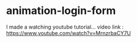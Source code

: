 # animation-login-form



I made a watching youtube tutorial...
video link : https://www.youtube.com/watch?v=MrnzrbaCY7U  
